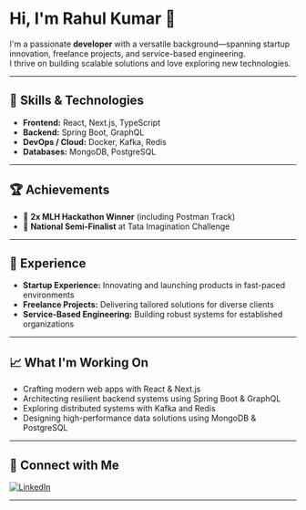 # Hi, I'm Rahul Kumar 👋

I'm a passionate **developer** with a versatile background—spanning startup innovation, freelance projects, and service-based engineering.  
I thrive on building scalable solutions and love exploring new technologies.

---

## 🚀 Skills & Technologies

- **Frontend:** React, Next.js, TypeScript
- **Backend:** Spring Boot, GraphQL
- **DevOps / Cloud:** Docker, Kafka, Redis
- **Databases:** MongoDB, PostgreSQL

---

## 🏆 Achievements

- 🥇 **2x MLH Hackathon Winner** (including Postman Track)
- 🏅 **National Semi-Finalist** at Tata Imagination Challenge

---

## 💼 Experience

- **Startup Experience:** Innovating and launching products in fast-paced environments
- **Freelance Projects:** Delivering tailored solutions for diverse clients
- **Service-Based Engineering:** Building robust systems for established organizations

---

## 📈 What I'm Working On

- Crafting modern web apps with React & Next.js
- Architecting resilient backend systems using Spring Boot & GraphQL
- Exploring distributed systems with Kafka and Redis
- Designing high-performance data solutions using MongoDB & PostgreSQL

---

## 🔗 Connect with Me

[![LinkedIn](https://img.shields.io/badge/LinkedIn-blue?logo=linkedin)](https://www.linkedin.com/in/rahul-kumar-216872227/)

---

<!-- Optionally add a quote, fun fact, or interests below! -->

